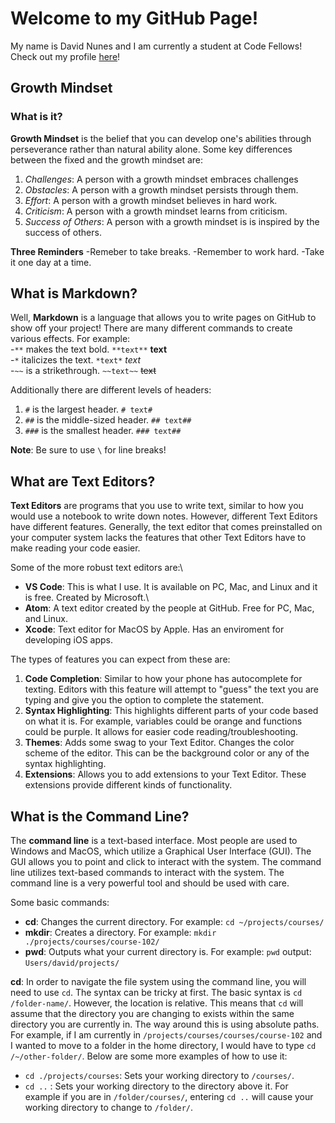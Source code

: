 # Welcome to my GitHub Page!
My name is David Nunes and I am currently a student at Code Fellows!
Check out my profile [here](https://github.com/david-nunes)!

## Growth Mindset
### What is it?
**Growth Mindset** is the belief that you can develop one's abilities through perseverance rather than natural ability alone.
Some key differences between the fixed and the growth mindset are:
1. *Challenges*: A person with a growth mindset embraces challenges
1. *Obstacles*: A person with a growth mindset persists through them.
1. *Effort*: A person with a growth mindset believes in hard work.
1. *Criticism*: A person with a growth mindset learns from criticism.
1. *Success of Others*: A person with a growth mindset is is inspired by the success of others.

**Three Reminders**
-Remeber to take breaks.
-Remember to work hard. 
-Take it one day at a time. 

## What is Markdown? 

Well, **Markdown** is a language that allows you to write pages on GitHub to show off your project!
There are many different commands to create various effects. For example:\
-`**` makes the text bold. `**text**` **text**\
-`*` italicizes the text. `*text*` *text*\
-`~~` is a strikethrough. `~~text~~` ~~text~~

Additionally there are different levels of headers:
1. `#` is the largest header. `# text#`
1. `##` is the middle-sized header. `## text##`
1. `###` is the smallest header. `### text##`

**Note**: Be sure to use `\` for line breaks!

## What are Text Editors?
**Text Editors** are programs that you use to write text, similar to how you would use a notebook to write down notes. However, different Text Editors have different features. Generally, the text editor that comes preinstalled on your computer system lacks the features that other Text Editors have to make reading your code easier.

Some of the more robust text editors are:\
- **VS Code**: This is what I use. It is available on PC, Mac, and Linux and it is free. Created by Microsoft.\
- **Atom**: A text editor created by the people at GitHub. Free for PC, Mac, and Linux.
- **Xcode**: Text editor for MacOS by Apple. Has an enviroment for developing iOS apps.

The types of features you can expect from these are:
1. **Code Completion**: Similar to how your phone has autocomplete for texting. Editors with this feature will attempt to "guess" the text you are typing and give you the option to complete the statement.
1. **Syntax Highlighting**: This highlights different parts of your code based on what it is. For example, variables could be orange and functions could be purple. It allows for easier code reading/troubleshooting.
1. **Themes**: Adds some swag to your Text Editor. Changes the color scheme of the editor. This can be the background color or any of the syntax highlighting.
1. **Extensions**: Allows you to add extensions to your Text Editor. These extensions provide different kinds of functionality.

## What is the Command Line?

The **command line** is a text-based interface. Most people are used to Windows and MacOS, which utilize a Graphical User Interface (GUI). The GUI allows you to point and click to interact with the system. The command line utilizes text-based commands to interact with the system. The command line is a very powerful tool and should be used with care.

Some basic commands:
- **cd**: Changes the current directory. For example: `cd ~/projects/courses/`
- **mkdir**: Creates a directory. For example: `mkdir ./projects/courses/course-102/`
- **pwd**: Outputs what your current directory is. For example: `pwd` output: `Users/david/projects/`

**cd**: In order to navigate the file system using the command line, you will need to use `cd`. The syntax can be tricky at first. The basic syntax is `cd /folder-name/`. However, the location is relative. This means that `cd` will assume that the directory you are changing to exists within the same directory you are currently in. The way around this is using absolute paths. For example, if I am currently in `/projects/courses/courses/course-102` and I wanted to move to a folder in the home directory, I would have to type `cd /~/other-folder/`. Below are some more examples of how to use it:
- `cd ./projects/courses`: Sets your working directory to `/courses/`. 
- `cd ..` : Sets your working directory to the directory above it. For example if you are in `/folder/courses/`, entering `cd ..` will cause your working directory to change to `/folder/`. 






